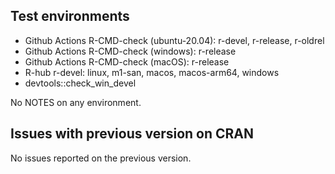 ## Test environments
- Github Actions R-CMD-check (ubuntu-20.04): r-devel, r-release, r-oldrel
- Github Actions R-CMD-check (windows): r-release
- Github Actions R-CMD-check (macOS): r-release
- R-hub r-devel: linux, m1-san, macos, macos-arm64, windows
- devtools::check_win_devel

No NOTES on any environment.

## Issues with previous version on CRAN
No issues reported on the previous version.